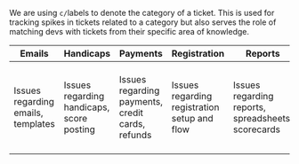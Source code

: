 We are using `c/`labels to denote the category of a ticket. This is used for tracking spikes in tickets related to a category but also serves the role of matching devs with tickets from their specific area of knowledge. 

|Emails|Handicaps|Payments|Registration|Reports|Roster|Tournaments|Other|
|---|---|---|---|---|---|---|---|
|Issues regarding emails, templates|Issues regarding handicaps, score posting|Issues regarding payments, credit cards, refunds|Issues regarding registration setup and flow|Issues regarding reports, spreadsheets, scorecards|Issues regarding Master Roster, player profiles, custom fields|Issues regarding tournament setup, scoring, points, leaderboards|Other Issues|